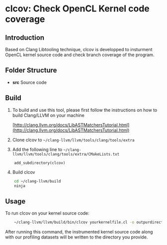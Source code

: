 # clcov: Check OpenCL Kernel code coverage

## Introduction

Based on Clang Libtooling technique, clcov is developped to insturment OpenCL kernel source code and check branch coverage of the program.

## Folder Structure

* **src** Source code

## Build

1. To build and use this tool, please first follow the instructions on how to build Clang/LLVM on your machine

    [http://clang.llvm.org/docs/LibASTMatchersTutorial.html](http://clang.llvm.org/docs/LibASTMatchersTutorial.html)

2. Clone clcov to `~/clang-llvm/llvm/tools/clang/tools/extra`

3. Add the following line to `~/clang-llvm/llvm/tools/clang/tools/extra/CMakeLists.txt`

```
    add_subdirectory(clcov)
```

4. Build clcov

```bash
    cd ~/clang-llvm/build
    ninja
```

## Usage

To run clcov on your kernel source code:

```bash
    ~/clang-llvm/llvm/build/bin/clcov yourkernelfile.cl -o outpurdirectory
```

After running this command, the instrumented kernel source code along with our profiling datasets will be written to the directory you provide.
